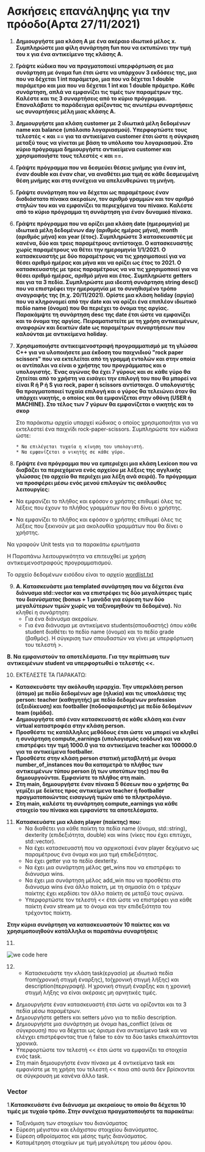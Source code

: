 # Ασκήσεις επανάληψης για την πρόοδο(Αρτα 27/11/2021)

 1. **Δημιουργήστε μια κλάση Α με ένα ακέραιο ιδιωτικό μέλος x. Συμπληρώστε μια φίλη συνάρτηση fun που να εκτυπώνει την τιμή του x για ένα αντικείμενο της κλάσης Α.**


2. **Γράψτε κώδικα που να πραγματοποιεί υπερφόρτωση σε μια συνάρτηση με όνομα fun έτσι ώστε να υπάρχουν 3 εκδόσεις της, μια που να δέχεται 1 int παράμετρο, μια που να δέχεται 1 double παράμετρο και μια που να δέχεται 1 int και 1 double πράμετρο. Κάθε συνάρτηση, απλά να εμφανίζει τις τιμές των παραμέτρων της. Καλέστε και τις 3 συναρτήσεις από το κύριο πρόγραμμα. Επαναλάβατε το παράδειγμα ορίζοντας τις ανωτέρω συναρτήσεις ως συναρτήσεις μέλη μιας κλάσης A.**

3. **Δημιουργήστε μια κλάση customer με 2 ιδιωτικά μέλη δεδομένων name και balance (υπόλοιπο λογαριασμού). Υπερφορτώστε τους τελεστές < και == για τα αντικείμενα customer έτσι ώστε η σύγκριση μεταξύ τους να γίνεται με βάση το υπόλοιπο του λογαριασμού. Στο κύριο πρόγραμμα δημιουργήστε αντικείμενα customer και χρησιμοποιήστε τους τελεστές < και ==.**

4. **Γράψτε πρόγραμμα που να δεσμεύει θέσεις μνήμης για έναν int, έναν double και έναν char, να αναθέτει μια τιμή σε κάθε δεσμευμένη θέση μνήμης και στη συνέχεια να απελευθερώνει τη μνήνη.**

5. **Γράψτε συνάρτηση που να δέχεται ως παραμέτρους έναν δισδιάστατο πίνακα ακεραίων, τον αριθμό γραμμών και τον αριθμό στηλών του και να εμφανίζει τα περιεχόμενα του πίνακα. Καλέστε από το κύριο πρόγραμμα τη συνάρτηση για έναν δυναμικό πίνακα.**

6. **Γράψτε πρόγραμμα που να ορίζει μια κλάση date (ημερομηνία) με ιδιωτικά μέλη δεδομένων day (αριθμός ημέρας μήνα), month (αριθμός μήνα) και year (έτος). Συμπληρώστε 3 κατασκευαστές με κανένα, δύο και τρεις παραμέτρους αντίστοιχα. Ο κατασκευαστής χωρίς παραμέτρους να θέτει την ημερομηνία 1/1/2021. O κατασκευαστής με δύο παραμέτρους να τις χρησιμοποιεί για να θέσει αριθμό ημέρας και μήνα και να ορίζει ως έτος το 2021. Ο κατασκευαστής με τρεις παραμέτρους να να τις χρησιμοποιεί για να θέσει αριθμό ημέρας, αριθμό μήνα και έτος. Συμπληρώστε getters και για τα 3 πεδία. Συμπληρώστε μια ιδεατή συνάρτηση string desc() που να επιστρέφει την ημερομηνία με το συνηθισμένο τρόπο αναγραφής της (π.χ. 20/11/2021). Ορίστε μια κλάση holiday (αργία) που να κληρονομεί από την date και να ορίζει ένα επιπλέον ιδιωτικό πεδίο name (όνομα) που θα περιέχει το όνομα της αργίας. Παρακάμψτε τη συνάρτηση desc της date έτσι ώστε να εμφανίζει και το όνομα της αργίας. Πειραματιστείτε με τη χρήση αντικειμένων, αναφορών και δεικτών date ως παραμέτρων συναρτήσεων που καλούνται με αντικείμενα holiday.**

7. **Χρησιμοποιήστε αντικειμενοστραφή προγραμματισμό με τη γλώσσα C++ για να υλοποιήσετε μια έκδοση του παιχνιδιού "rock paper scissors" που να εκτελείται από τη γραμμή εντολών και στην οποία οι αντίπαλοι να είναι ο χρήστης του προγράμματος και ο υπολογιστής. Ένας αγώνας θα έχει 7 γύρους και σε κάθε γύρο θα ζητείται από το χρήστη να εισάγει την επιλογή του που θα μπορεί να είναι R ή P ή S για rock, paper ή scissors αντίστοιχα. O υπολογιστής θα πραγματοποιεί τυχαία επιλογή και ο γύρος θα τελειώνει όταν θα υπάρχει νικητής, ο οποίος και θα εμφανίζεται στην οθόνη (USER ή MACHINE). Στο τέλος των 7 γύρων θα εμφανίζεται ο νικητής και το σκορ**

    Στο παράκατω αρχείο υπαρχεί κώδικας ο οποίος χρησιμοποιήται για να εκτελεστεί ένα παιχνίδι rock-paper-scissors. Συμπληρώστε τον κώδικα ώστε:
       
       * Να επιλέγεται τυχαία η κίνηση του υπολογιστή.
       * Να εμφανίζεται ο νικητής σε κάθε γύρο.


8. **Γράψτε ένα πρόγραμμα που να εμπεριέχει μια κλάση Lexicon που να διαβάζει 
τα περιεχόμενα ενός αρχείου με λέξεις της αγγλικής γλώσσας (το αρχείο θα περιέχει μια λέξη ανά σειρά). Το πρόγραμμα να προσφέρει μέσω ενός μενού επιλογών τις ακόλουθες λειτουργίες:**

* Nα εμφανίζει το πλήθος και εφόσον ο χρήστης επιθυμεί όλες τις λέξεις που έχουν το πλήθος γραμμάτων που θα δίνει ο χρήστης.

* Nα εμφανίζει το πλήθος και εφόσον ο χρήστης επιθυμεί όλες τις λέξεις που ξεκινούν με μια ακολουθία γραμμάτων που θα δίνει ο χρήστης.

Να γραφούν Unit tests για τα παρακάτω ερωτήματα

H Παραπάνω λειτουργικότητα να επιτευχθεί με χρήση αντικειμενοστραφούς προγραμματισμού.

Το αρχείο δεδομένων εισόδου είναι το αρχείο [wordlist.txt](Dictionary/wordlist.txt)

9. **A. Κατασκευάστε μια templated συνάρτηση που να δέχεται ένα διάνυσμα std::vector και να 
επιστρέφει τις δύο μεγαλύτερες τιμές του διανύσματος (bonus + 1 μονάδα για εύρεση των 
δύο μεγαλύτερων τιμών χωρίς να ταξινομηθούν τα δεδομένα).**
Να κληθεί η συνάρτηση:  
   * Για ένα διάνυσμα ακεραίων. 
   * Για ένα διάνυσμα με αντικείμενα students(σπουδαστής) όπου κάθε student διαθέτει 
    το πεδίο name (όνομα) και το πεδίο grade (βαθμός). Η σύγκριση των σπουδαστών να 
    γίνει με υπερφόρτωση του τελεστή >. 

**B. Να εμφανιστούν τα αποτελέσματα. Για την  περίπτωση των αντικειμένων student να 
υπερφορτωθεί ο τελεστής <<.**

10. ΕΚΤΕΛΕΣΤΕ ΤΑ ΠΑΡΑΚΑΤΩ:
* **Κατασκευάστε  την  ακόλουθη  ιεραρχία.  Την  υπερκλάση  person  (άτομο)  με  πεδίο 
δεδομένων  age  (ηλικία)  και  τις  υποκλάσεις  της  person:  teacher  (καθηγητής)  με  πεδίο 
δεδομένων profession (εξειδίκευση) και footballer (ποδοσφαιριστής) με πεδίο δεδομένων 
team (ομάδα).**  
*  **Δημιουργήστε από έναν κατασκευαστή σε κάθε κλάση και έναν virtual καταστροφέα στην 
κλάση person.**  
* **Προσθέστε  τις  κατάλληλες  μεθόδους  έτσι  ώστε  να  μπορεί  να  κληθεί  η  συνάρτηση 
compute_earnings  (υπολογισμός  εσόδων)  και  να  επιστρέφει  την  τιμή  1000.0  για  τα 
αντικείμενα teacher και 100000.0 για τα αντικείμενα footballer.** 
* **Προσθέστε στην κλάση person στατική μεταβλητή με όνομα number_of_instances που 
θα καταμετρά το πλήθος των αντικειμένων τύπου person (ή των υποτύπων της) που θα 
δημιουργούνται. Εμφανίστε το πλήθος στη main.** 
* **Στη main, δημιουργήστε έναν πίνακα 5 θέσεων που ο χρήστης θα γεμίζει με δείκτες προς 
αντικείμενα  teacher ή footballer πραγματοποιώντας εισαγωγή τιμών από το πληκτρολόγιο.** 
* **Στη main, καλέστε τη συνάρτηση compute_earnings για κάθε στοιχείο του πίνακα και εμφανίστε τα αποτελέσματα.**

11. **Κατασκευάστε μια κλάση player (παίκτης) που:**  
    * Να διαθέτει  για κάθε παίκτη τα πεδία name  (όνομα, std::string),  dexterity  (επιδεξιότητα,  double)  και wins 
    (νίκες που έχει επιτύχει, std::vector<player>).  
    * Να έχει κατασκευαστή  που να αρχικοποιεί έναν player δεχόμενο ως παραμέτρους ένα όνομα και μια τιμή επιδεξιότητας. 
    * Να έχει getter για το πεδίο dexterity. 
    * Να έχει μια συνάρτηση μέλος get_wins που να επιστρέφει το διάνυσμα wins. 
    * Να έχει μια συνάρτηση μέλος add_win που να προσθέτει στο διάνυσμα wins ένα άλλο παίκτη, με τη σημασία ότι ο τρέχων παίκτης έχει κερδίσει τον άλλο παίκτη σε μεταξύ τους αγώνα.   
    * Υπερφορτώστε τον τελεστή << έτσι ώστε να επιστρέφει για κάθε παίκτη έναν stream  με το όνομα και την 
    επιδεξιότητα του τρέχοντος παίκτη.

**Στην κύρια συνάρτηση να κατασκευαστούν 10 παίκτες και να χρησιμοποιηθούν κατάλληλα οι παραπάνω συναρτήσεις**

11.  
![we code here](img/ex11.png) 

12. * Κατασκευάστε την κλάση task(εργασία) με ιδιωτικά πεδία from(χρονική στιγμή έναρξης), to(χρονική  στιγμή  λήξης)  και description(περιγραφή). Η χρονική στιγμή έναρξης και η χρονική στιγμή λήξης να είναι ακέραιες μη αρνητικές τιμές. 
* Δημιουργήστε  έναν  κατασκευαστή  έτσι  ώστε  να  ορίζονται  και  τα  3  πεδία  μέσω παραμέτρων. 
* Δημιουργήστε getters και setters μόνο για το πεδίο description. 
* Δημιουργήστε μια συνάρτηση με όνομα has_conflict (είναι σε σύγκρουση) που να δέχεται ως όρισμα ένα αντικείμενο task και να ελέγχει επιστρέφοντας true ή false το εάν τα δύο tasks επικαλύπτονται χρονικά. 
* Υπερφορτώστε τον τελεστή << έτσι ώστε να εμφανίζει τα στοιχεία ενός task. 
* Στη main δημιουργήστε έναν πίνακα με 4 αντικείμενα task και εμφανίστε με τη χρήση του τελεστή << ποια από αυτά δεν βρίσκονται σε σύγκρουση με κανένα άλλο task. 


### Vector

  1.**Κατασκευάστε ένα διάνυσμα με ακεραίους το οποίο θα δέχεται 10 τιμές με τυχαίο τρόπο. Στην συνέχεια πραγματοποιήστε τα παρακάτω:**

  * Ταξινόμιση των στοιχείων του διανύσματος
  * Εύρεση μέγιστου και ελάχιστου στοιχείου διανύσματος.
  * Εύρεση αθροίσματος και μέσης τιμής διανύσματος.
  * Καταμέτρηση στοιχείων με τιμή μεγαλύτερη του μέσου όρου.
